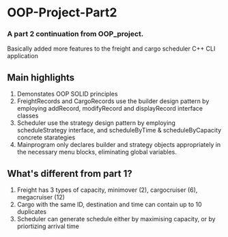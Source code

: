 # OOP-Project-Part2
<div>
  <h3>A part 2 continuation from OOP_project.</h3>
    <p>Basically added more features to the freight and cargo scheduler C++ CLI application</p>
  <h2>Main highlights</h2>
    <ol>
      <li>Demonstates OOP SOLID principles</li>
      <li>FreightRecords and CargoRecords use the builder design pattern by employing addRecord, modifyRecord and displayRecord interface classes</li>
      <li>Scheduler use the strategy design pattern by employing scheduleStrategy interface, and scheduleByTime & scheduleByCapacity concrete starategies</li>
      <li>Mainprogram only declares builder and strategy objects appropriately in the necessary menu blocks, eliminating global variables.</li>
    </ol>
  <h2>What's different from part 1?</h2>
   <ol>
      <li>Freight has 3 types of capacity, minimover (2), cargocruiser (6), megacruiser (12)</li>
      <li>Cargo with the same ID, destination and time can contain up to 10 duplicates</li>
      <li>Scheduler can generate schedule either by maximising capacity, or by priortizing arrival time</li>
    </ol>
</div>
